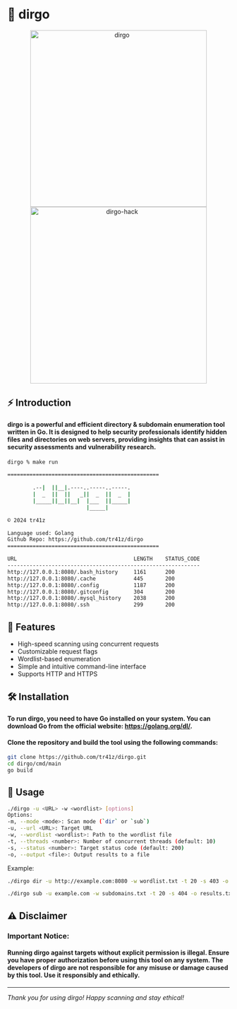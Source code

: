 # 🎯 dirgo

<p align="center">
  <img src="https://github.com/user-attachments/assets/1956bdcd-43cb-4b35-82ee-ae394fc258cb" alt="dirgo" width="400" height="400"/>
  <img src="https://github.com/user-attachments/assets/137f1e94-c304-437b-a521-509b3c2b7e5b" alt="dirgo-hack" width="400" height="400"/>
</p>


## ⚡ Introduction

#### **dirgo is a powerful and efficient directory & subdomain enumeration tool written in Go. It is designed to help security professionals identify hidden files and directories on web servers, providing insights that can assist in security assessments and vulnerability research.**

```bash
dirgo % make run

================================================
                      
        .--|  ||__|.----..-----..-----.
        |  _  ||  ||   _||  _  ||  _  |
        |_____||__||__|  |___  ||_____|
                         |_____|       

© 2024 tr41z

Language used: Golang
Github Repo: https://github.com/tr41z/dirgo
================================================

URL                                     LENGTH    STATUS_CODE
-------------------------------------------------------------
http://127.0.0.1:8080/.bash_history     1161      200       
http://127.0.0.1:8080/.cache            445       200       
http://127.0.0.1:8080/.config           1187      200       
http://127.0.0.1:8080/.gitconfig        304       200       
http://127.0.0.1:8080/.mysql_history    2038      200       
http://127.0.0.1:8080/.ssh              299       200 
```

## 🚀 Features

- High-speed scanning using concurrent requests
- Customizable request flags
- Wordlist-based enumeration
- Simple and intuitive command-line interface
- Supports HTTP and HTTPS

## 🛠️ Installation

#### To run dirgo, you need to have Go installed on your system. You can download Go from the official website: https://golang.org/dl/.

#### Clone the repository and build the tool using the following commands:

```bash
git clone https://github.com/tr41z/dirgo.git
cd dirgo/cmd/main
go build
```

## 📝 Usage

```bash
./dirgo -u <URL> -w <wordlist> [options]
Options:
-m, --mode <mode>: Scan mode (`dir` or `sub`)
-u, --url <URL>: Target URL
-w, --wordlist <wordlist>: Path to the wordlist file
-t, --threads <number>: Number of concurrent threads (default: 10)
-s, --status <number>: Target status code (default: 200)
-o, --output <file>: Output results to a file
```

Example:
```bash
./dirgo dir -u http://example.com:8080 -w wordlist.txt -t 20 -s 403 -o results.txt

./dirgo sub -u example.com -w subdomains.txt -t 20 -s 404 -o results.txt
```

## ⚠️ Disclaimer

### Important Notice:

#### Running dirgo against targets without explicit permission is illegal. Ensure you have proper authorization before using this tool on any system. The developers of dirgo are not responsible for any misuse or damage caused by this tool. Use it responsibly and ethically.

---

*Thank you for using dirgo! Happy scanning and stay ethical!*
